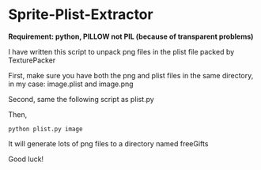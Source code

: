 # Sprite-Plist-Extractor

**Requirement: python, PILLOW not PIL (because of transparent problems)**

I have written this script to unpack png files in the plist file packed by TexturePacker

First, make sure you have both the png and plist files in the same directory, in my case: image.plist and image.png

Second, same the following script as plist.py

Then, 
```
python plist.py image
```

It will generate lots of png files to a directory named freeGifts

Good luck!
